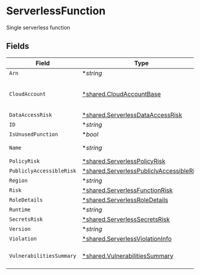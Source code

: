 # ServerlessFunction

Single serverless function


## Fields

| Field                                                                                                      | Type                                                                                                       | Required                                                                                                   | Description                                                                                                |
| ---------------------------------------------------------------------------------------------------------- | ---------------------------------------------------------------------------------------------------------- | ---------------------------------------------------------------------------------------------------------- | ---------------------------------------------------------------------------------------------------------- |
| `Arn`                                                                                                      | **string*                                                                                                  | :heavy_minus_sign:                                                                                         | N/A                                                                                                        |
| `CloudAccount`                                                                                             | [*shared.CloudAccountBase](../../../pkg/models/shared/cloudaccountbase.md)                                 | :heavy_minus_sign:                                                                                         | represent cloud account object                                                                             |
| `DataAccessRisk`                                                                                           | [*shared.ServerlessDataAccessRisk](../../../pkg/models/shared/serverlessdataaccessrisk.md)                 | :heavy_minus_sign:                                                                                         | N/A                                                                                                        |
| `ID`                                                                                                       | **string*                                                                                                  | :heavy_minus_sign:                                                                                         | N/A                                                                                                        |
| `IsUnusedFunction`                                                                                         | **bool*                                                                                                    | :heavy_minus_sign:                                                                                         | N/A                                                                                                        |
| `Name`                                                                                                     | **string*                                                                                                  | :heavy_minus_sign:                                                                                         | name with version                                                                                          |
| `PolicyRisk`                                                                                               | [*shared.ServerlessPolicyRisk](../../../pkg/models/shared/serverlesspolicyrisk.md)                         | :heavy_minus_sign:                                                                                         | N/A                                                                                                        |
| `PubliclyAccessibleRisk`                                                                                   | [*shared.ServerlessPubliclyAccessibleRisk](../../../pkg/models/shared/serverlesspubliclyaccessiblerisk.md) | :heavy_minus_sign:                                                                                         | N/A                                                                                                        |
| `Region`                                                                                                   | **string*                                                                                                  | :heavy_minus_sign:                                                                                         | N/A                                                                                                        |
| `Risk`                                                                                                     | [*shared.ServerlessFunctionRisk](../../../pkg/models/shared/serverlessfunctionrisk.md)                     | :heavy_minus_sign:                                                                                         | N/A                                                                                                        |
| `RoleDetails`                                                                                              | [*shared.ServerlessRoleDetails](../../../pkg/models/shared/serverlessroledetails.md)                       | :heavy_minus_sign:                                                                                         | N/A                                                                                                        |
| `Runtime`                                                                                                  | **string*                                                                                                  | :heavy_minus_sign:                                                                                         | N/A                                                                                                        |
| `SecretsRisk`                                                                                              | [*shared.ServerlessSecretsRisk](../../../pkg/models/shared/serverlesssecretsrisk.md)                       | :heavy_minus_sign:                                                                                         | N/A                                                                                                        |
| `Version`                                                                                                  | **string*                                                                                                  | :heavy_minus_sign:                                                                                         | N/A                                                                                                        |
| `Violation`                                                                                                | [*shared.ServerlessViolationInfo](../../../pkg/models/shared/serverlessviolationinfo.md)                   | :heavy_minus_sign:                                                                                         | N/A                                                                                                        |
| `VulnerabilitiesSummary`                                                                                   | [*shared.VulnerabilitiesSummary](../../../pkg/models/shared/vulnerabilitiessummary.md)                     | :heavy_minus_sign:                                                                                         | Vulnerabilities summary by severity                                                                        |